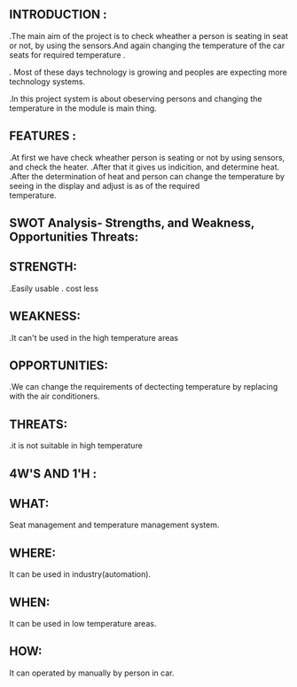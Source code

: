 ## INTRODUCTION :
.The main aim of the project is to check wheather a person is seating in seat or not, by using the sensors.And again changing the temperature of the car seats for required temperature .

. Most of these days technology is growing and peoples are expecting more technology systems.

.In this project system is about obeserving persons  and changing the temperature in the module is main thing.
                
  ## FEATURES : 
  .At first we have check wheather person is seating or not by using sensors, and check the heater.
  .After that it gives us indicition, and determine heat.
  .After the determination of heat and person can change the temperature by seeing in the display and adjust is as of the required                   
  temperature.
                
   ## SWOT Analysis- Strengths, and Weakness, Opportunities Threats:
   
   ## STRENGTH: 
   .Easily usable
   . cost less
   ## WEAKNESS:
   .It can't be used in the high temperature areas
               
   ## OPPORTUNITIES:
   .We can change the requirements of dectecting temperature by replacing with the air conditioners.
                
   ## THREATS:  
   .it is not suitable in high temperature
                
   ## 4W'S AND 1'H :
   
   ## WHAT:
   Seat management and temperature management system.
           
   ## WHERE:
   It can be used in industry(automation).
          
   ## WHEN:
   It can be used in low temperature areas.
            
   ## HOW:
   It can operated by manually by person in car.
   
